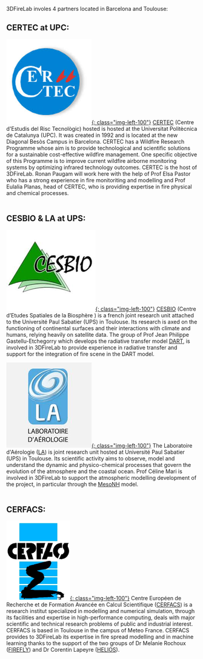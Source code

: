 3DFireLab involes 4 partners located in Barcelona and Toulouse:
<br>

## CERTEC at UPC:
[![UPC](/img/logo/logo_certec.jpeg){: class="img-left-100"}](https://certec.upc.edu/en)
[CERTEC](https://certec.upc.edu/en) (Centre d'Estudis del Risc Tecnològic) hosted is hosted at the Universitat Politècnica de Catalunya (UPC). It was created in 1992 and is located at the new Diagonal Besòs Campus in Barcelona. CERTEC has a Wildfire Research Programme whose aim is to provide technological and scientific solutions for a sustainable cost-effective wildfire management. One specific objective of this Programme is to improve current wildfire airborne monitoring systems by optimizing infrared technology outcomes.
CERTEC is the host of 3DFireLab. Ronan Paugam will work here with the help of Prof Elsa Pastor who has a strong experience in fire monitoriting and modelling and Prof Eulalia Planas, head of CERTEC, who is providing expertise in fire physical and chemical processes.
<br>
<br>

## CESBIO & LA at UPS:
[![CESBIO](/img/logo/logo_cesbio.jpeg){: class="img-left-100"}](https://www.cesbio.cnrs.fr/en/homepage-2/)
[CESBIO](https://www.cesbio.cnrs.fr/en/homepage-2/) (Centre d’Etudes Spatiales de la Biosphère ) is a french joint research unit attached to the Université Paul Sabatier (UPS) in Toulouse. Its research is axed on the functioning of continental surfaces and their interactions with climate and humans, relying heavily on satellite data.
The group of Prof Jean Philippe Gastellu-Etchegorry which develops the radiative transfer model [DART](https://dart.omp.eu/#/), is involved in 3DFireLab to provide experience in radiative transfer and support for the integration of fire scene in the DART model.

[![LA](/img/logo/logo_LA.jpeg){: class="img-left-100"}](https://www.aero.obs-mip.fr/)
The Laboratoire d'Aérologie ([LA](https://www.aero.obs-mip.fr)) is joint research unit hosted at  Université Paul Sabatier (UPS) in Toulouse. Its scientific activity aims to observe, model and understand the dynamic and physico-chemical processes that govern the evolution of the atmosphere and the coastal ocean.
Prof Céline Mari is involved in 3DFireLab to support the atmospheric modelling development of the project, in particular through the [MesoNH](http://mesonh.aero.obs-mip.fr/mesonh54) model.
<br>
<br>

## CERFACS:
[![CERFACS](/img/logo/logo_cerfacs.png){: class="img-left-100"}](https://cerfacs.fr/)
Centre Européen de Recherche et de Formation Avancée en Calcul Scientifique ([CERFACS](https://cerfacs.fr))
is a research institut specialized in modelling and numerical simulation, through its facilities and expertise in high-performance computing, deals with major scientific and technical research problems of public and industrial interest. CERFACS is based in Toulouse in the campus of Meteo France.
CERFACS provides to 3DFireLab its expertise in fire spread modelling and in machine learning thanks to the support of the two groups of Dr Melanie Rochoux ([FIREFLY](https://cerfacs.fr/propagation-des-feux-de-forets/)) and Dr Corentin Lapeyre ([HELIOS](http://cerfacs.fr/helios/)).
